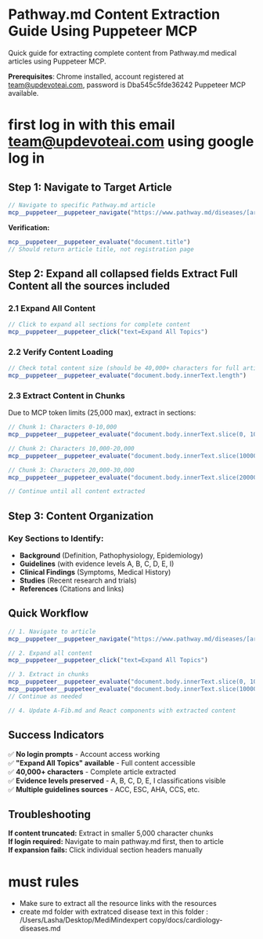 # Pathway.md Content Extraction Guide Using Puppeteer MCP

Quick guide for extracting complete content from Pathway.md medical articles using Puppeteer MCP. 

**Prerequisites**: Chrome installed, account registered at team@updevoteai.com, password is Dba545c5fde36242 Puppeteer MCP available.

# first log in with this email team@updevoteai.com using google log in 

## Step 1: Navigate to Target Article

```javascript
// Navigate to specific Pathway.md article
mcp__puppeteer__puppeteer_navigate("https://www.pathway.md/diseases/[article-id]")
```

**Verification:**
```javascript
mcp__puppeteer__puppeteer_evaluate("document.title")
// Should return article title, not registration page
```

## Step 2: Expand all collapsed fields Extract Full Content all the sources included

### 2.1 Expand All Content

```javascript
// Click to expand all sections for complete content
mcp__puppeteer__puppeteer_click("text=Expand All Topics")
```

### 2.2 Verify Content Loading

```javascript
// Check total content size (should be 40,000+ characters for full articles)
mcp__puppeteer__puppeteer_evaluate("document.body.innerText.length")
```

### 2.3 Extract Content in Chunks

Due to MCP token limits (25,000 max), extract in sections:

```javascript
// Chunk 1: Characters 0-10,000
mcp__puppeteer__puppeteer_evaluate("document.body.innerText.slice(0, 10000)")

// Chunk 2: Characters 10,000-20,000  
mcp__puppeteer__puppeteer_evaluate("document.body.innerText.slice(10000, 20000)")

// Chunk 3: Characters 20,000-30,000
mcp__puppeteer__puppeteer_evaluate("document.body.innerText.slice(20000, 30000)")

// Continue until all content extracted
```

## Step 3: Content Organization

### Key Sections to Identify:
- **Background** (Definition, Pathophysiology, Epidemiology)
- **Guidelines** (with evidence levels A, B, C, D, E, I)
- **Clinical Findings** (Symptoms, Medical History) 
- **Studies** (Recent research and trials)
- **References** (Citations and links)

## Quick Workflow

```javascript
// 1. Navigate to article
mcp__puppeteer__puppeteer_navigate("https://www.pathway.md/diseases/[article-id]")

// 2. Expand all content
mcp__puppeteer__puppeteer_click("text=Expand All Topics")

// 3. Extract in chunks
mcp__puppeteer__puppeteer_evaluate("document.body.innerText.slice(0, 10000)")
mcp__puppeteer__puppeteer_evaluate("document.body.innerText.slice(10000, 20000)")
// Continue as needed

// 4. Update A-Fib.md and React components with extracted content
```

## Success Indicators

✅ **No login prompts** - Account access working  
✅ **"Expand All Topics" available** - Full content accessible  
✅ **40,000+ characters** - Complete article extracted  
✅ **Evidence levels preserved** - A, B, C, D, E, I classifications visible  
✅ **Multiple guidelines sources** - ACC, ESC, AHA, CCS, etc.

## Troubleshooting

**If content truncated:** Extract in smaller 5,000 character chunks  
**If login required:** Navigate to main pathway.md first, then to article  
**If expansion fails:** Click individual section headers manually

# must rules
 - Make sure to extract all the resource links with the resources
 - create md folder with extratced disease text in this folder : /Users/Lasha/Desktop/MediMindexpert copy/docs/cardiology-diseases.md
